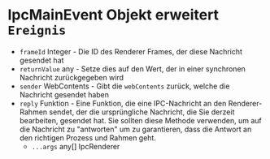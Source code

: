 # IpcMainEvent Objekt erweitert `Ereignis`

* `frameId` Integer - Die ID des Renderer Frames, der diese Nachricht gesendet hat
* `returnValue` any - Setze dies auf den Wert, der in einer synchronen Nachricht zurückgegeben wird
* `sender` WebContents - Gibt die `webContents` zurück, welche die Nachricht gesendet haben
* `reply` Funktion - Eine Funktion, die eine IPC-Nachricht an den Renderer-Rahmen sendet, der die ursprüngliche Nachricht, die Sie derzeit bearbeiten, gesendet hat. Sie sollten diese Methode verwenden, um auf die Nachricht zu "antworten" um zu garantieren, dass die Antwort an den richtigen Prozess und Rahmen geht. 
  * `...args` any[] IpcRenderer